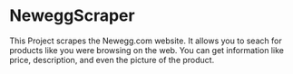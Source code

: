 # NeweggScraper
This Project scrapes the Newegg.com website. It allows you to seach for products like you were browsing on the web. You can get information like price, description, and even the picture of the product.

